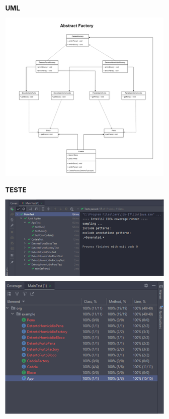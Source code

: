 <h2>UML</h2>

![Abstract-Factory.UML.png](Abstract-Factory.UML.png)

<h2>TESTE</h2>

![img.png](test.png)

![img_1.png](teste_02.png)
